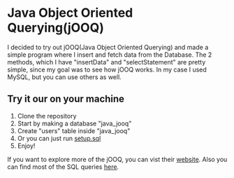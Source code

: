 # Java Object Oriented Querying(jOOQ)

I decided to try out jOOQ(Java Object Oriented Querying) and made a simple program where I insert and fetch data from the Database. The 2 methods, which I have "insertData" and "selectStatement" are pretty simple, since my goal was to see how jOOQ works. In my case I used MySQL, but you can use others as well.

## Try it our on your machine

1. Clone the repository
1. Start by making a database "java_jooq"
2. Create "users" table inside "java_jooq"
3. Or you can just run [setup.sql](java-jooq/src/main/resources/setup.sql)
4. Enjoy!

If you want to explore more of the jOOQ, you can vist their [website](https://www.jooq.org/). Also you can find most of the SQL queries [here](https://www.jooq.org/doc/latest/manual/sql-building/sql-statements/).

